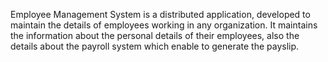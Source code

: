Employee Management System is a distributed application, developed to maintain the details of employees working in any organization. It maintains the information about the personal details of their employees, also the details about the payroll system which enable to generate the payslip. 

